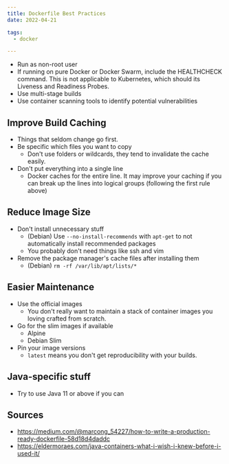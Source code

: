 ```yaml
---
title: Dockerfile Best Practices
date: 2022-04-21

tags:
  - docker

---
```


- Run as non-root user
- If running on pure Docker or Docker Swarm, include the HEALTHCHECK command. This is not applicable to Kubernetes, which should its Liveness and Readiness Probes.
- Use multi-stage builds
- Use container scanning tools to identify potential vulnerabilities

## Improve Build Caching

- Things that seldom change go first.
- Be specific which files you want to copy
  - Don't use folders or wildcards, they tend to invalidate the cache easily.
- Don't put everything into a single line
  - Docker caches for the entire line. It may improve your caching if you can break up the lines into logical groups (following the first rule above)

## Reduce Image Size

- Don't install unnecessary stuff
  - (Debian) Use `--no-install-recommends` with `apt-get` to not automatically install recommended packages
  - You probably don't need things like ssh and vim
- Remove the package manager's cache files after installing them
  - (Debian) `rm -rf /var/lib/apt/lists/*`

## Easier Maintenance

- Use the official images
  - You don't really want to maintain a stack of container images you loving crafted from scratch.
- Go for the slim images if available
  - Alpine
  - Debian Slim
- Pin your image versions
  - `latest` means you don't get reproducibility with your builds.

## Java-specific stuff

- Try to use Java 11 or above if you can


## Sources

- https://medium.com/@marcong_54227/how-to-write-a-production-ready-dockerfile-58d18d4daddc
- https://eldermoraes.com/java-containers-what-i-wish-i-knew-before-i-used-it/
